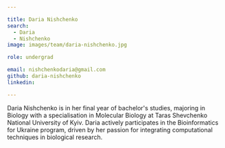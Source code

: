 ```yaml
---

title: Daria Nishchenko
search:
  - Daria 
  - Nishchenko
image: images/team/daria-nishchenko.jpg

role: undergrad

email: nishchenkodaria@gmail.com
github: daria-nishchenko
linkedin: 

---
```

Daria Nishchenko is in her final year of bachelor&#39;s studies, majoring in Biology with a specialisation in Molecular Biology at Taras Shevchenko National University of Kyiv. Daria actively participates in the Bioinformatics for Ukraine program, driven by her passion for integrating computational techniques in biological research.
